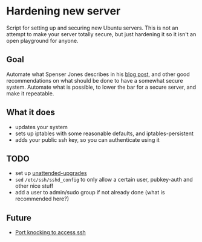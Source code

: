# Hardening new server
Script for setting up and securing new Ubuntu servers. This is not an attempt to
make your server totally secure, but just hardening it so it isn't an open
playground for anyone.

## Goal
Automate what Spenser Jones describes in his [blog post][spenserj], and other
good recommendations on what should be done to have a somewhat secure system.
Automate what is possible, to lower the bar for a secure server, and make it
repeatable.

## What it does
* updates your system
* sets up iptables with some reasonable defaults, and iptables-persistent
* adds your public ssh key, so you can authenticate using it

## TODO
* set up [unattended-upgrades][unattended-upgrades]
* `sed` `/etc/ssh/sshd_config` to only allow a certain user, pubkey-auth and
  other nice stuff
* add a user to admin/sudo group if not already done (what is recommended here?)

## Future
* [Port knocking to access ssh][portknock]

[unattended-upgrades]: https://help.ubuntu.com/community/AutomaticSecurityUpdates#Using_the_.22unattended-upgrades.22_package
[spenserj]: http://spenserj.com/blog/2013/07/15/securing-a-linux-server/
[portknock]: https://digitalocean.com/community/articles/how-to-configure-port-knocking-using-only-iptables-on-an-ubuntu-vps
